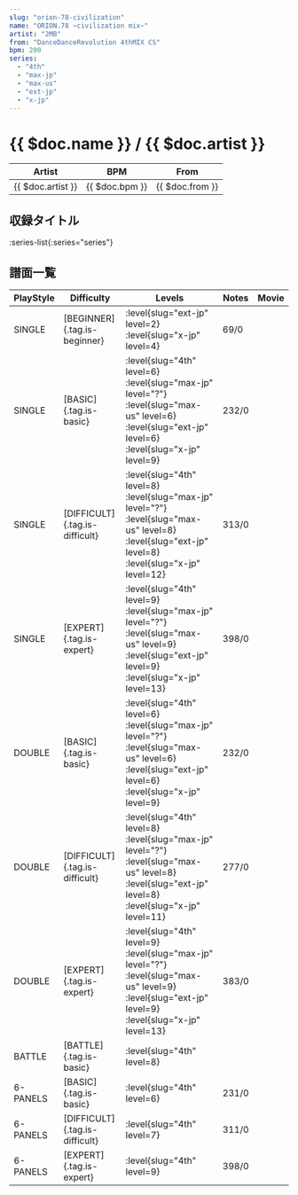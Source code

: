 ```yaml
---
slug: "orion-78-civilization"
name: "ORION.78 ~civilization mix~"
artist: "2MB"
from: "DanceDanceRevolution 4thMIX CS"
bpm: 200
series:
  - "4th"
  - "max-jp"
  - "max-us"
  - "ext-jp"
  - "x-jp"
---
```


# {{ $doc.name }} / {{ $doc.artist }}

|Artist|BPM|From|
|------|---|----|
|{{ $doc.artist }}|{{ $doc.bpm }}|{{ $doc.from }}|

## 収録タイトル

:series-list{:series="series"}

## 譜面一覧

|PlayStyle|Difficulty|Levels|Notes|Movie|
|---------|----------|------|-----|-----|
|SINGLE|[BEGINNER]{.tag.is-beginner}|<div class="field is-grouped is-grouped-multiline"> :level{slug="ext-jp" level=2} :level{slug="x-jp" level=4}</div>|69/0||
|SINGLE|[BASIC]{.tag.is-basic}|<div class="field is-grouped is-grouped-multiline"> :level{slug="4th" level=6} :level{slug="max-jp" level="?"} :level{slug="max-us" level=6} :level{slug="ext-jp" level=6} :level{slug="x-jp" level=9}</div>|232/0||
|SINGLE|[DIFFICULT]{.tag.is-difficult}|<div class="field is-grouped is-grouped-multiline"> :level{slug="4th" level=8} :level{slug="max-jp" level="?"} :level{slug="max-us" level=8} :level{slug="ext-jp" level=8} :level{slug="x-jp" level=12}</div>|313/0||
|SINGLE|[EXPERT]{.tag.is-expert}|<div class="field is-grouped is-grouped-multiline"> :level{slug="4th" level=9} :level{slug="max-jp" level="?"} :level{slug="max-us" level=9} :level{slug="ext-jp" level=9} :level{slug="x-jp" level=13}</div>|398/0||
|DOUBLE|[BASIC]{.tag.is-basic}|<div class="field is-grouped is-grouped-multiline"> :level{slug="4th" level=6} :level{slug="max-jp" level="?"} :level{slug="max-us" level=6} :level{slug="ext-jp" level=6} :level{slug="x-jp" level=9}</div>|232/0||
|DOUBLE|[DIFFICULT]{.tag.is-difficult}|<div class="field is-grouped is-grouped-multiline"> :level{slug="4th" level=8} :level{slug="max-jp" level="?"} :level{slug="max-us" level=8} :level{slug="ext-jp" level=8} :level{slug="x-jp" level=11}</div>|277/0||
|DOUBLE|[EXPERT]{.tag.is-expert}|<div class="field is-grouped is-grouped-multiline"> :level{slug="4th" level=9} :level{slug="max-jp" level="?"} :level{slug="max-us" level=9} :level{slug="ext-jp" level=9} :level{slug="x-jp" level=13}</div>|383/0||
|BATTLE|[BATTLE]{.tag.is-basic}|<div class="field is-grouped is-grouped-multiline"> :level{slug="4th" level=8}</div>|||
|6-PANELS|[BASIC]{.tag.is-basic}|<div class="field is-grouped is-grouped-multiline"> :level{slug="4th" level=6}</div>|231/0||
|6-PANELS|[DIFFICULT]{.tag.is-difficult}|<div class="field is-grouped is-grouped-multiline"> :level{slug="4th" level=7}</div>|311/0||
|6-PANELS|[EXPERT]{.tag.is-expert}|<div class="field is-grouped is-grouped-multiline"> :level{slug="4th" level=9}</div>|398/0||
